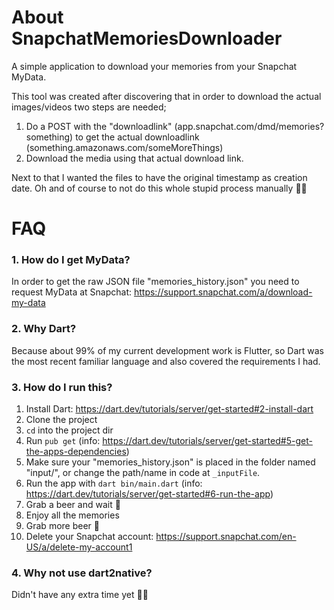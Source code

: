 # About SnapchatMemoriesDownloader
A simple application to download your memories from your Snapchat MyData.

This tool was created after discovering that in order to download the actual images/videos two steps are needed;
1. Do a POST with the "downloadlink" (app.snapchat.com/dmd/memories?something) to get the actual downloadlink (something.amazonaws.com/someMoreThings)
2. Download the media using that actual download link.

Next to that I wanted the files to have the original timestamp as creation date. 
Oh and of course to not do this whole stupid process manually :man_facepalming:️

# FAQ
### 1. How do I get MyData?
In order to get the raw JSON file "memories_history.json" you need to request MyData at Snapchat: https://support.snapchat.com/a/download-my-data

### 2. Why Dart?
Because about 99% of my current development work is Flutter, so Dart was the most recent familiar language and also covered the requirements I had.

### 3. How do I run this?
1. Install Dart: https://dart.dev/tutorials/server/get-started#2-install-dart 
2. Clone the project
3. `cd` into the project dir
4. Run `pub get` (info: https://dart.dev/tutorials/server/get-started#5-get-the-apps-dependencies)
5. Make sure your "memories_history.json" is placed in the folder named "input/", or change the path/name in code at `_inputFile`.
6. Run the app with `dart bin/main.dart` (info: https://dart.dev/tutorials/server/get-started#6-run-the-app)
7. Grab a beer and wait :beer:
8. Enjoy all the memories
9. Grab more beer :beers:
10. Delete your Snapchat account: https://support.snapchat.com/en-US/a/delete-my-account1 

### 4. Why not use dart2native?
Didn't have any extra time yet :man_shrugging: